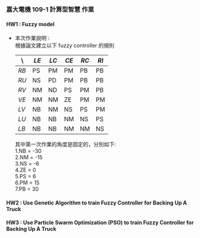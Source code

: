 ### 嘉大電機 109-1 計算型智慧 作業 
#### HW1 : Fuzzy model
* 本次作業說明 :  
  根據論文建立以下 fuzzy controller 的規則  
    
  | \	| *LE* 	| *LC* 	| *CE* 	| *RC* 	|  *RI*	|
  |---	|---	|---	|---	|---	|---	|
  | *RB* 	| PS 	| PM 	| PM 	| PB 	| PB 	|
  | *RU* 	| NS 	| PD 	| PM 	| PB 	| PB 	|
  | *RV*	| NM 	| ND 	| PS 	| PM 	| PB 	|
  | *VE* 	| NM 	| NM 	| ZE 	| PM 	| PM 	|
  | *LV* 	| NB 	| NM 	| NS 	| PS	| PM 	|
  | *LU* 	| NB 	| NB 	| NM 	| NS 	| PS 	|
  | *LB* 	| NB 	| NB 	| NM 	| NM 	| NS 	|   
  
  其中第一次作業的角度是固定的，分別如下:  
      1.NB = -30  
      2.NM = -15  
      3.NS = -6  
      4.ZE = 0  
      5.PS = 6  
      6.PM = 15  
      7.PB = 30  
#### HW2 : Use **Genetic Algorithm** to train Fuzzy Controller for Backing Up A Truck  

#### HW3 : Use **Particle Swarm Optimization (PSO)** to train Fuzzy Controller for Backing Up A Truck  


  
